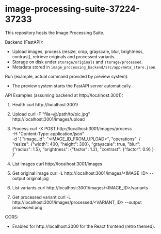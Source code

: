 # image-processing-suite-37224-37233

This repository hosts the Image Processing Suite.

Backend (FastAPI):
- Upload images, process (resize, crop, grayscale, blur, brightness, contrast), retrieve originals and processed variants.
- Storage on disk under `storage/originals` and `storage/processed`.
- Metadata stored in `image_processing_backend/src/app/meta_store.json`.

Run (example, actual command provided by preview system):
- The preview system starts the FastAPI server automatically.

API Examples (assuming backend at http://localhost:3001):

1) Health
curl http://localhost:3001/

2) Upload
curl -F "file=@/path/to/pic.jpg" http://localhost:3001/images/upload

3) Process
curl -X POST http://localhost:3001/images/process \
 -H "Content-Type: application/json" \
 -d '{
  "image_id": "<IMAGE_ID_FROM_UPLOAD>",
  "operations": {
    "resize": {"width": 400, "height": 300},
    "grayscale": true,
    "blur": {"radius": 1.5},
    "brightness": {"factor": 1.2},
    "contrast": {"factor": 0.9}
  }
}'

4) List images
curl http://localhost:3001/images

5) Get original image
curl -L http://localhost:3001/images/<IMAGE_ID> --output original.jpg

6) List variants
curl http://localhost:3001/images/<IMAGE_ID>/variants

7) Get processed variant
curl -L http://localhost:3001/images/processed/<VARIANT_ID> --output processed.png

CORS:
- Enabled for http://localhost:3000 for the React frontend (retro themed).
